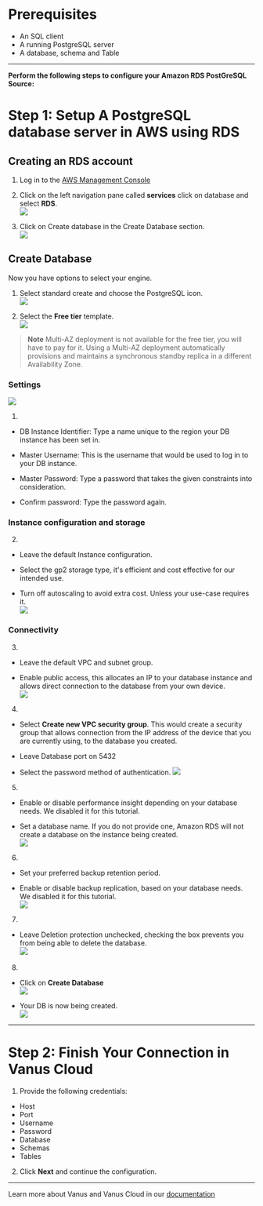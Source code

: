 #
# Prerequisites

- An SQL client
- A running PostgreSQL server
- A database, schema and Table

---

**Perform the following steps to configure your Amazon RDS PostGreSQL Source:**

# Step 1: Setup A PostgreSQL database server in AWS using RDS  

## Creating an RDS account  
1. Log in to the [AWS Management Console](https://aws.amazon.com/)   

2. Click on the left navigation pane called **services** click on database and select **RDS**.   
![](images/3.png)   


3. Click on Create database in the Create Database section.  
![](images/4.png)   


## Create Database  
Now you have options to select your engine.  

1. Select standard create and choose the PostgreSQL icon.   
![](images/5.png)   


2. Select the **Free tier** template.   
![](images/6.png)   


>**Note** Multi-AZ deployment is not available for the free tier, you will have to pay for it. Using a Multi-AZ deployment automatically provisions and maintains a synchronous standby replica in a different Availability Zone.   


### Settings   
![](images/7.png)   

1.
- DB Instance Identifier: Type a name unique to the region your DB instance has been set in.  

- Master Username: This is the username that would be used to log in to your DB instance.  

- Master Password: Type a password that takes the given constraints into consideration.  

- Confirm password: Type the password again.   


### Instance configuration and storage

2.
- Leave the default Instance configuration.  

- Select the gp2 storage type, it's efficient and cost effective for our intended use.  

- Turn off autoscaling to avoid extra cost. Unless your use-case requires it.   
![](images/8.png)   


### Connectivity  
3.
- Leave the default VPC and subnet group.  

- Enable public access, this allocates an IP to your database instance and allows direct connection to the database from your own device.  
![](images/9.png)   


4.
- Select **Create new VPC security group**. This would create a security group that allows connection from the IP address of the device that you are currently using, to the database you created.

- Leave Database port on 5432   

- Select the password method of authentication.
![](images/10.png)   


5.
- Enable or disable performance insight depending on your database needs. We disabled it for this tutorial.  

- Set a database name. If you do not provide one, Amazon RDS will not create a database on the instance being created.   
![](images/11.png)   


6.
- Set your preferred backup retention period.  

- Enable or disable backup replication, based on your database needs. We disabled it for this tutorial.  
![](images/12.png)   


7.
- Leave Deletion protection unchecked, checking the box prevents you from being able to delete the database.  
![](images/13.png)   


8.
- Click on **Create Database**  
![](images/14.png)   


- Your DB is now being created.  
![](images/15.png)  

---

# Step 2: Finish Your Connection in Vanus Cloud  

1. Provide the following credentials: 
- Host 
- Port 
- Username 
- Password 
- Database 
- Schemas 
- Tables   

2. Click **Next** and continue the configuration.

---

Learn more about Vanus and Vanus Cloud in our [documentation](https://docs.vanus.ai/getting-started/what-is-vanus)